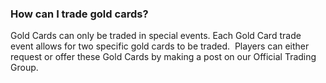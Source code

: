 ### How can I trade gold cards?
Gold Cards can only be traded in special events. Each Gold Card trade event allows for two specific gold cards to be traded. 
Players can either request or offer these Gold Cards by making a post on our Official Trading Group.
